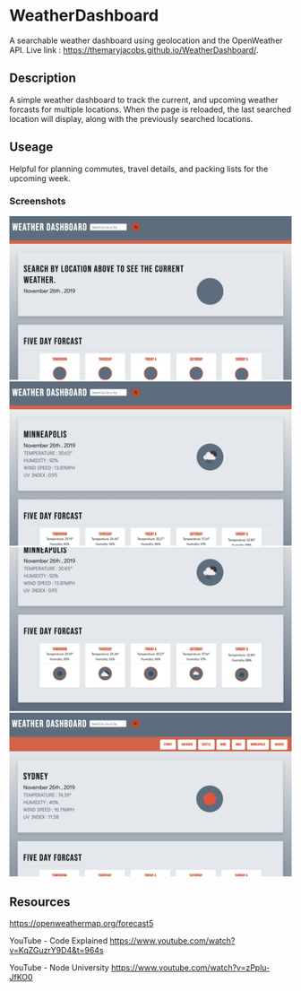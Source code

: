 # WeatherDashboard
A searchable weather dashboard using geolocation and the OpenWeather API. 
Live link : https://themaryjacobs.github.io/WeatherDashboard/.

## Description

A simple weather dashboard to track the current, and upcoming weather forcasts for multiple locations. When the page is reloaded, the last searched location will display, along with the previously searched locations. 

## Useage 

Helpful for planning commutes, travel details, and packing lists for the upcoming week. 

### Screenshots

![image](https://github.com/TheMaryJacobs/WeatherDashboard/blob/master/assets/screenshots/Screenshot1.png?raw=true)
![image](https://github.com/TheMaryJacobs/WeatherDashboard/blob/master/assets/screenshots/Screenshot2.png?raw=true)
![image](https://github.com/TheMaryJacobs/WeatherDashboard/blob/master/assets/screenshots/Screenshot3.png?raw=true)
![image](https://github.com/TheMaryJacobs/WeatherDashboard/blob/master/assets/screenshots/Screenshot4.png?raw=true)


## Resources
https://openweathermap.org/forecast5

YouTube - Code Explained
https://www.youtube.com/watch?v=KqZGuzrY9D4&t=964s

YouTube - Node University 
https://www.youtube.com/watch?v=zPplu-JfKO0

